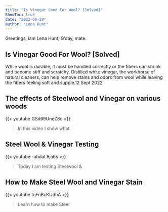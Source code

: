 ```yaml
---
title: "Is Vinegar Good For Wool? [Solved]"
ShowToc: true 
date: "2022-06-29"
author: "Lena Hunt" 
---
```


Greetings, iam Lena Hunt, G’day, mate.
## Is Vinegar Good For Wool? [Solved]
While wool is durable, it must be handled correctly or the fibers can shrink and become stiff and scratchy. Distilled white vinegar, the workhorse of natural cleaners, can help remove stains and odors from wool while leaving the fibers feeling soft and supple.12 Sept 2022

## The effects of Steelwool and Vinegar on various woods
{{< youtube GSd69UneZ8c >}}
>In this video I show what 

## Steel Wool & Vinegar Testing
{{< youtube -ubdaL8ja6s >}}
>Today I am testing Steelwool & 

## How to Make Steel Wool and Vinegar Stain
{{< youtube tqFnBcKUdhA >}}
>Learn how to make Steel 

